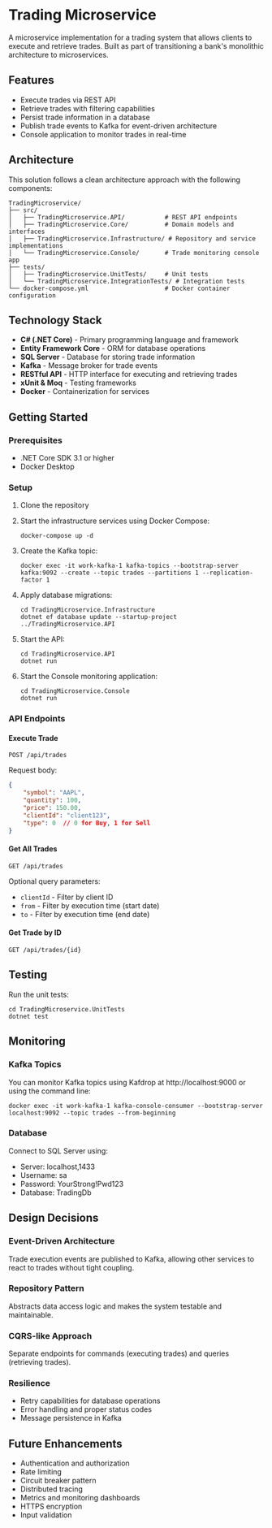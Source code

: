 # Trading Microservice

A microservice implementation for a trading system that allows clients to execute and retrieve trades. Built as part of transitioning a bank's monolithic architecture to microservices.

## Features

- Execute trades via REST API
- Retrieve trades with filtering capabilities
- Persist trade information in a database
- Publish trade events to Kafka for event-driven architecture
- Console application to monitor trades in real-time

## Architecture

This solution follows a clean architecture approach with the following components:

```
TradingMicroservice/
├── src/
│   ├── TradingMicroservice.API/           # REST API endpoints
│   ├── TradingMicroservice.Core/          # Domain models and interfaces
│   ├── TradingMicroservice.Infrastructure/ # Repository and service implementations
│   └── TradingMicroservice.Console/       # Trade monitoring console app
├── tests/
│   ├── TradingMicroservice.UnitTests/     # Unit tests
│   └── TradingMicroservice.IntegrationTests/ # Integration tests
└── docker-compose.yml                     # Docker container configuration
```

## Technology Stack

- **C# (.NET Core)** - Primary programming language and framework
- **Entity Framework Core** - ORM for database operations
- **SQL Server** - Database for storing trade information
- **Kafka** - Message broker for trade events
- **RESTful API** - HTTP interface for executing and retrieving trades
- **xUnit & Moq** - Testing frameworks
- **Docker** - Containerization for services

## Getting Started

### Prerequisites

- .NET Core SDK 3.1 or higher
- Docker Desktop

### Setup

1. Clone the repository

2. Start the infrastructure services using Docker Compose:
   ```
   docker-compose up -d
   ```

3. Create the Kafka topic:
   ```
   docker exec -it work-kafka-1 kafka-topics --bootstrap-server kafka:9092 --create --topic trades --partitions 1 --replication-factor 1
   ```

4. Apply database migrations:
   ```
   cd TradingMicroservice.Infrastructure
   dotnet ef database update --startup-project ../TradingMicroservice.API
   ```

5. Start the API:
   ```
   cd TradingMicroservice.API
   dotnet run
   ```

6. Start the Console monitoring application:
   ```
   cd TradingMicroservice.Console
   dotnet run
   ```

### API Endpoints

#### Execute Trade
```
POST /api/trades
```
Request body:
```json
{
    "symbol": "AAPL",
    "quantity": 100,
    "price": 150.00,
    "clientId": "client123",
    "type": 0  // 0 for Buy, 1 for Sell
}
```

#### Get All Trades
```
GET /api/trades
```
Optional query parameters:
- `clientId` - Filter by client ID
- `from` - Filter by execution time (start date)
- `to` - Filter by execution time (end date)

#### Get Trade by ID
```
GET /api/trades/{id}
```

## Testing

Run the unit tests:
```
cd TradingMicroservice.UnitTests
dotnet test
```

## Monitoring

### Kafka Topics
You can monitor Kafka topics using Kafdrop at http://localhost:9000 or using the command line:
```
docker exec -it work-kafka-1 kafka-console-consumer --bootstrap-server localhost:9092 --topic trades --from-beginning
```

### Database
Connect to SQL Server using:
- Server: localhost,1433
- Username: sa
- Password: YourStrong!Pwd123
- Database: TradingDb

## Design Decisions

### Event-Driven Architecture
Trade execution events are published to Kafka, allowing other services to react to trades without tight coupling.

### Repository Pattern
Abstracts data access logic and makes the system testable and maintainable.

### CQRS-like Approach
Separate endpoints for commands (executing trades) and queries (retrieving trades).

### Resilience
- Retry capabilities for database operations
- Error handling and proper status codes
- Message persistence in Kafka

## Future Enhancements

- Authentication and authorization
- Rate limiting
- Circuit breaker pattern
- Distributed tracing
- Metrics and monitoring dashboards
- HTTPS encryption
- Input validation
